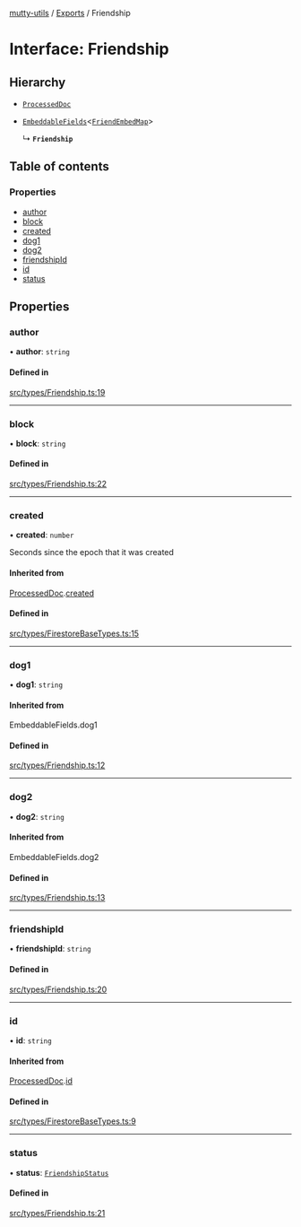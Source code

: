 [mutty-utils](../README.md) / [Exports](../modules.md) / Friendship

# Interface: Friendship

## Hierarchy

- [`ProcessedDoc`](ProcessedDoc.md)

- [`EmbeddableFields`](../modules.md#embeddablefields)<[`FriendEmbedMap`](../modules.md#friendembedmap)\>

  ↳ **`Friendship`**

## Table of contents

### Properties

- [author](Friendship.md#author)
- [block](Friendship.md#block)
- [created](Friendship.md#created)
- [dog1](Friendship.md#dog1)
- [dog2](Friendship.md#dog2)
- [friendshipId](Friendship.md#friendshipid)
- [id](Friendship.md#id)
- [status](Friendship.md#status)

## Properties

### author

• **author**: `string`

#### Defined in

[src/types/Friendship.ts:19](https://github.com/jonlaing/mutty-utils/blob/d7d0eb8/src/types/Friendship.ts#L19)

___

### block

• **block**: `string`

#### Defined in

[src/types/Friendship.ts:22](https://github.com/jonlaing/mutty-utils/blob/d7d0eb8/src/types/Friendship.ts#L22)

___

### created

• **created**: `number`

Seconds since the epoch that it was created

#### Inherited from

[ProcessedDoc](ProcessedDoc.md).[created](ProcessedDoc.md#created)

#### Defined in

[src/types/FirestoreBaseTypes.ts:15](https://github.com/jonlaing/mutty-utils/blob/d7d0eb8/src/types/FirestoreBaseTypes.ts#L15)

___

### dog1

• **dog1**: `string`

#### Inherited from

EmbeddableFields.dog1

#### Defined in

[src/types/Friendship.ts:12](https://github.com/jonlaing/mutty-utils/blob/d7d0eb8/src/types/Friendship.ts#L12)

___

### dog2

• **dog2**: `string`

#### Inherited from

EmbeddableFields.dog2

#### Defined in

[src/types/Friendship.ts:13](https://github.com/jonlaing/mutty-utils/blob/d7d0eb8/src/types/Friendship.ts#L13)

___

### friendshipId

• **friendshipId**: `string`

#### Defined in

[src/types/Friendship.ts:20](https://github.com/jonlaing/mutty-utils/blob/d7d0eb8/src/types/Friendship.ts#L20)

___

### id

• **id**: `string`

#### Inherited from

[ProcessedDoc](ProcessedDoc.md).[id](ProcessedDoc.md#id)

#### Defined in

[src/types/FirestoreBaseTypes.ts:9](https://github.com/jonlaing/mutty-utils/blob/d7d0eb8/src/types/FirestoreBaseTypes.ts#L9)

___

### status

• **status**: [`FriendshipStatus`](../modules.md#friendshipstatus)

#### Defined in

[src/types/Friendship.ts:21](https://github.com/jonlaing/mutty-utils/blob/d7d0eb8/src/types/Friendship.ts#L21)
